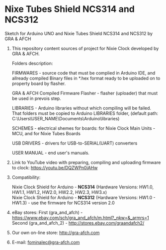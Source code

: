 # Nixe Tubes Shield NCS314 and NCS312
Sketch for Arduino UNO and Nixie Tubes Shield NCS314 and NCS312 by GRA &amp; AFCH
1. This repository content sources of project for Nixie Clock developed by GRA & AFCH.

	Folders description:
  
	FIRMWARES - source code that must be complied in Arduino IDE, and allready compiled Binary files in *.hex format ready to be uploaded on to property board by flasher.
  
	GRA & AFCH Compiled Firmware Flasher - flasher (uploader) that must be used in prevois step.
  
	LIBRARIES - Arduino libraries without which compiling will be failed. That folders must be copied to Arduino LIBRARIES folder, (default path: C:\Users\USER_NAME\Documents\Arduino\libraries)
  
	SCHEMES - electrical shemes for boards: for Nixie Clock Main Units - MCU, and for Nixie Tubes Boards
  
	USB DRIVERS - drivers for USB-to-SERIAL(UART) converters
  
	USER MANUAL - end user's manuals.

2. Link to YouTube video with preparing, compiling and uploading firmware to clock:
https://youtu.be/DQZWPn0iAHw

3. Compatibility:

	Nixie Clock Shield for Arduino - <b>NCS314</b> (Hardware Versions: HW1.0, HW1.1, HW1.2, HW2.0, HW2.2, HW2.3, HW3.x) <br>
	Nixie Clock Shield for Arduino - <b>NCS312</b> (Hardware Versions: HW1.0 - HW1.3) - use the firmware for NCS314 version 2.0
	
3. eBay stores:
First (gra_and_afch) - https://www.ebay.com/sch/gra_and_afch/m.html?_nkw=&_armrs=1 <br>
Second (gra_and_afch_2) - http://stores.ebay.com/graandafch2/

4. Our own on-line store: http://gra-afch.com

5. E-mail: fominalec@gra-afch.com
